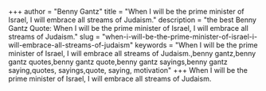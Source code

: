 +++
author = "Benny Gantz"
title = "When I will be the prime minister of Israel, I will embrace all streams of Judaism."
description = "the best Benny Gantz Quote: When I will be the prime minister of Israel, I will embrace all streams of Judaism."
slug = "when-i-will-be-the-prime-minister-of-israel-i-will-embrace-all-streams-of-judaism"
keywords = "When I will be the prime minister of Israel, I will embrace all streams of Judaism.,benny gantz,benny gantz quotes,benny gantz quote,benny gantz sayings,benny gantz saying,quotes, sayings,quote, saying, motivation"
+++
When I will be the prime minister of Israel, I will embrace all streams of Judaism.
